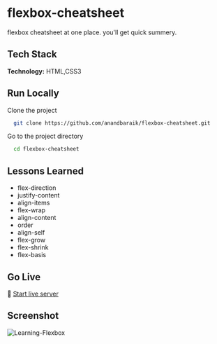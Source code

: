 # flexbox-cheatsheet

flexbox cheatsheet at one place. you'll get quick summery.

## Tech Stack

**Technology:** HTML,CSS3

## Run Locally

Clone the project

```bash
  git clone https://github.com/anandbaraik/flexbox-cheatsheet.git
```

Go to the project directory

```bash
  cd flexbox-cheatsheet
```

## Lessons Learned

- flex-direction
- justify-content
- align-items
- flex-wrap
- align-content
- order
- align-self
- flex-grow
- flex-shrink
- flex-basis

## Go Live

🔗 [Start live server](https://marketplace.visualstudio.com/items?itemName=ritwickdey.LiveServer)

## Screenshot

![Learning-Flexbox](https://user-images.githubusercontent.com/31516195/164050127-d75262b2-9150-4fff-8163-94babe492100.png)
